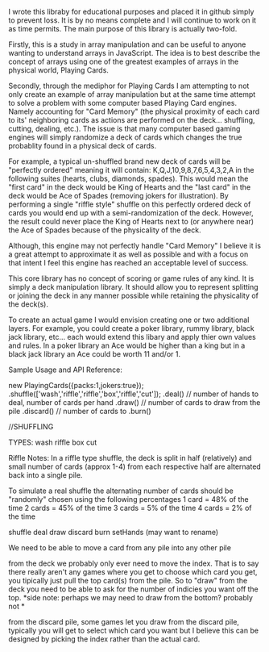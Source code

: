 I wrote this libraby for educational purposes and placed it in github simply to prevent loss. It is by no means complete and I will continue to work on it as time permits. The main purpose of this library is actually two-fold. 

Firstly, this is a study in array manipulation and can be useful to anyone wanting to understand arrays in JavaScript. The idea is to best describe the concept of arrays using one of the greatest examples of arrays in the physical world, Playing Cards.

Secondly, through the mediphor for Playing Cards I am attempting to not only create an example of array manipulation but at the same time attempt to solve a problem with some computer based Playing Card engines. Namely accounting for "Card Memory" (the physical proximity of each card to its' neighboring cards as actions are performed on the deck... shuffling, cutting, dealing, etc.). The issue is that many computer based gaming engines will simply randomize a deck of cards which changes the true probablity found in a physical deck of cards. 

For example, a typical un-shuffled brand new deck of cards will be "perfectly ordered" meaning it will contain: K,Q,J,10,9,8,7,6,5,4,3,2,A in the following suites (hearts, clubs, diamonds, spades). This would mean the "first card" in the deck would be King of Hearts and the "last card" in the deck would be Ace of Spades (removing jokers for illustration). By performing a single "riffle style" shuffle on this perfectly ordered deck of cards you would end up with a semi-randomization of the deck. However, the result could never place the King of Hearts next to (or anywhere near) the Ace of Spades because of the physicality of the deck. 

Although, this engine may not perfectly handle "Card Memory" I believe it is a great attempt to approximate it as well as possible and with a focus on that intent I feel this engine has reached an acceptable level of success.


This core library has no concept of scoring or game rules of any kind. It is simply a deck manipulation library. It should allow you to represent splitting or joining the deck in any manner possible while retaining the physicality of the deck(s).

To create an actual game I would envision creating one or two additional layers. For example, you could create a poker library, rummy library, black jack library, etc... each would extend this libary and apply thier own values and rules. In a poker library an Ace would be higher than a king but in a black jack library an Ace could be worth 11 and/or 1. 


Sample Usage and API Reference:

new PlayingCards({packs:1,jokers:true});
	.shuffle(['wash','riffle','riffle','box','riffle','cut']);
	.deal() // number of hands to deal, number of cards per hand
	.draw() // number of cards to draw from the pile
	.discard() // number of cards to 
	.burn()


//SHUFFLING

TYPES:
wash
riffle
box
cut


Riffle Notes:
In a riffle type shuffle, the deck is split in half (relatively) and small number of cards (approx 1-4) from each respective half are alternated back into a single pile.

To simulate a real shuffle the alternating number of cards should be "randomly" chosen using the following percentages
1 card = 48% of the time
2 cards = 45% of the time
3 cards = 5% of the time
4 cards = 2% of the time






shuffle
deal
draw
discard
burn
setHands (may want to rename)


We need to be able to move a card from any pile into any other pile

from the deck we probably only ever need to move the index. That is to say there really aren't any games where you get to choose which card you get, you tipically just pull the top card(s) from the pile. So to "draw" from the deck you need to be able to ask for the number of indicies you want off the top. *side note: perhaps we may need to draw from the bottom? probably not *


from the discard pile, some games let you draw from the discard pile, typically you will get to select which card you want but I believe this can be designed by picking the index rather than the actual card.




